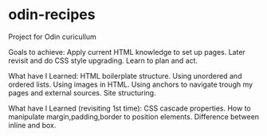 # odin-recipes
Project for Odin curicullum

Goals to achieve:
Apply current HTML knowledge to set up pages.
Later revisit and do CSS style upgrading.
Learn to plan and act.

What have I Learned:
  HTML boilerplate structure.
  Using unordered and ordered lists.
  Using images in HTML.
  Using anchors to navigate trough my pages and external sources.
  Site structuring.

What have I Learned (revisiting 1st time):
  CSS cascade properties.
  How to manipulate margin,padding,border to position elements.
  Difference between inline and box.

